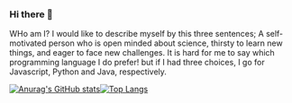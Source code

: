 ### Hi there 👋
WHo am I?
I would like to describe myself by this three sentences; A self-motivated person who is open minded about science, thirsty to
learn new things, and eager to face new challenges. 
It is hard for me to say which programming language I do prefer! but if I had three choices, I go for Javascript, Python and Java, respectively. 

[![Anurag's GitHub stats](https://github-readme-stats.vercel.app/api?username=mrmilul)](https://github.com/anuraghazra/github-readme-stats)[![Top Langs](https://github-readme-stats.vercel.app/api/top-langs/?username=mrmilul&layout=compact)](https://github.com/anuraghazra/github-readme-stats)


